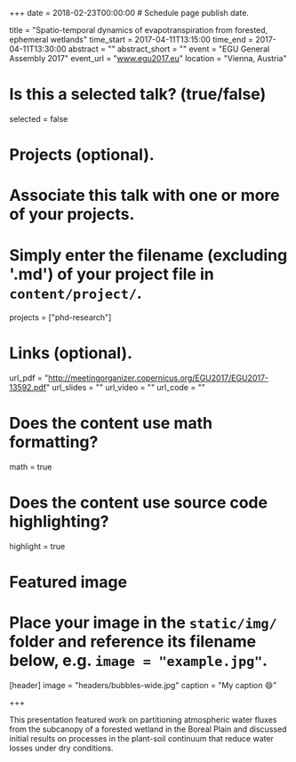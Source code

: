 +++
date = 2018-02-23T00:00:00  # Schedule page publish date.

title = "Spatio-temporal dynamics of evapotranspiration from forested, ephemeral wetlands"
time_start = 2017-04-11T13:15:00
time_end = 2017-04-11T13:30:00
abstract = ""
abstract_short = ""
event = "EGU General Assembly 2017"
event_url = "www.egu2017.eu"
location = "Vienna, Austria"

# Is this a selected talk? (true/false)
selected = false

# Projects (optional).
#   Associate this talk with one or more of your projects.
#   Simply enter the filename (excluding '.md') of your project file in `content/project/`.
projects = ["phd-research"]

# Links (optional).
url_pdf = "http://meetingorganizer.copernicus.org/EGU2017/EGU2017-13592.pdf"
url_slides = ""
url_video = ""
url_code = ""

# Does the content use math formatting?
math = true

# Does the content use source code highlighting?
highlight = true

# Featured image
# Place your image in the `static/img/` folder and reference its filename below, e.g. `image = "example.jpg"`.
[header]
image = "headers/bubbles-wide.jpg"
caption = "My caption :smile:"

+++
            
This presentation featured work on partitioning atmospheric water fluxes from the subcanopy of a forested wetland in the Boreal Plain and discussed initial results on processes in the plant-soil continuum that reduce water losses under dry conditions.
      